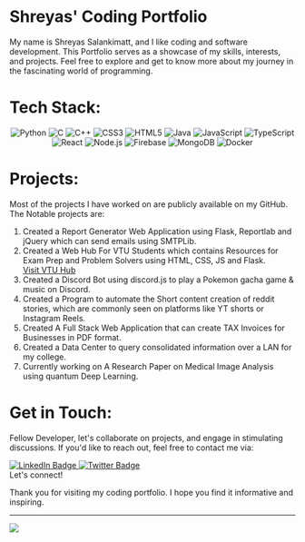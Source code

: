 <h1>Shreyas' Coding Portfolio</h1>
My name is Shreyas Salankimatt, and I like coding and software development. This Portfolio serves as a showcase of my skills, interests, and projects. Feel free to explore and get to know more about my journey in the fascinating world of programming.<br>

# Tech Stack: <br>
<div align="center">
  
  ![Python](https://img.shields.io/badge/python-3670A0?style=for-the-badge&logo=python&logoColor=ffdd54)
  ![C](https://img.shields.io/badge/c-%2300599C.svg?style=for-the-badge&logo=c&logoColor=white)
  ![C++](https://img.shields.io/badge/c++-%2300599C.svg?style=for-the-badge&logo=c%2B%2B&logoColor=white)
  ![CSS3](https://img.shields.io/badge/css3-%231572B6.svg?style=for-the-badge&logo=css3&logoColor=white)
  ![HTML5](https://img.shields.io/badge/html5-%23E34F26.svg?style=for-the-badge&logo=html5&logoColor=white)
  ![Java](https://img.shields.io/badge/java-%23ED8B00.svg?style=for-the-badge&logo=openjdk&logoColor=white)
  ![JavaScript](https://img.shields.io/badge/javascript-%23323330.svg?style=for-the-badge&logo=javascript&logoColor=%23F7DF1E)
  ![TypeScript](https://img.shields.io/badge/typescript-%23007ACC.svg?style=for-the-badge&logo=typescript&logoColor=white)
  ![React](https://img.shields.io/badge/react-%2320232a.svg?style=for-the-badge&logo=react&logoColor=%2361DAFB)
  ![Node.js](https://img.shields.io/badge/node.js-339933?style=for-the-badge&logo=Node.js&logoColor=white)
  ![Firebase](https://img.shields.io/badge/firebase-ffca28?style=for-the-badge&logo=firebase&logoColor=black)
  ![MongoDB](https://img.shields.io/badge/-MongoDB-13aa52?style=for-the-badge&logo=mongodb&logoColor=white)
  ![Docker](https://img.shields.io/badge/docker-%230db7ed.svg?style=for-the-badge&logo=docker&logoColor=white)
  
</div>

# Projects:<br>
Most of the projects I have worked on are publicly available on my GitHub.<br>
The Notable projects are:<br>

1. Created a Report Generator Web Application using Flask, Reportlab and jQuery which can send emails using SMTPLib.<br>
2. Created a Web Hub For VTU Students which contains Resources for Exam Prep and Problem Solvers using HTML, CSS, JS and Flask. <br> <a href="vtuhub.pythonanywhere.com/"> Visit VTU Hub </a> <br>
3. Created a Discord Bot using discord.js to play a Pokemon gacha game & music on Discord.<br>
4. Created a Program to automate the Short content creation of reddit stories, which are commonly seen on platforms like YT shorts or Instagram Reels.<br>
5. Created A Full Stack Web Application that can create TAX Invoices for Businesses in PDF format.<br>
6. Created a Data Center to query consolidated information over a LAN for my college.<br>
7. Currently working on A Research Paper on Medical Image Analysis using quantum Deep Learning.

# Get in Touch:
Fellow Developer, let's collaborate on projects, and engage in stimulating discussions. If you'd like to reach out, feel free to contact me via:<br> 
<div id="badges">
  <a href="https://www.linkedin.com/in/shreyas-salankimatt-83588a260/" target = "_blank">
    <img src="https://img.shields.io/badge/LinkedIn-0077B5?style=for-the-badge&logo=linkedin&logoColor=white" alt="LinkedIn Badge"/>
  </a>
  <a href="mailto:shreyassalankimatt@gmail.com" target = "_blank">
    <img src="https://img.shields.io/badge/Gmail-D14836?style=for-the-badge&logo=gmail&logoColor=white" alt="Twitter Badge"/>
  </a>
</div>
Let's connect!

Thank you for visiting my coding portfolio. I hope you find it informative and inspiring.

---
![](https://komarev.com/ghpvc/?username=shreyas-078&color=green)

